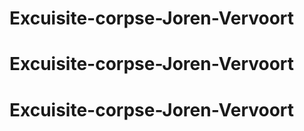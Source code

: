 # Excuisite-corpse-Joren-Vervoort
# Excuisite-corpse-Joren-Vervoort
# Excuisite-corpse-Joren-Vervoort
